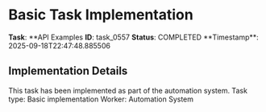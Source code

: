 # Basic Task Implementation

**Task**: **API Examples
**ID**: task_0557
**Status**: COMPLETED
**Timestamp\*\*: 2025-09-18T22:47:48.885506

## Implementation Details

This task has been implemented as part of the automation system.
Task type: Basic implementation
Worker: Automation System
